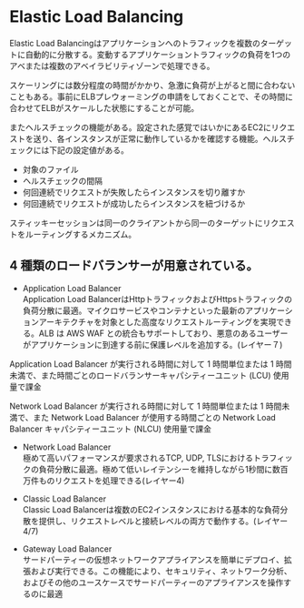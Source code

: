 # Elastic Load Balancing  
Elastic Load Balancingはアプリケーションへのトラフィックを複数のターゲットに自動的に分散する。変動するアプリケーショントラフィックの負荷を1つのアベまたは複数のアベイラビリティゾーンで処理できる。  

スケーリングには数分程度の時間がかかり、急激に負荷が上がると間に合わないこともある。事前にELBプレウォーミングの申請をしておくことで、その時間に合わせてELBがスケールした状態にすることが可能。  

またヘルスチェックの機能がある。設定された感覚ではいかにあるEC2にリクエストを送り、各インスタンスが正常に動作しているかを確認する機能。ヘルスチェックには下記の設定値がある。  
- 対象のファイル
- ヘルスチェックの間隔  
- 何回連続でリクエストが失敗したらインスタンスを切り離すか
- 何回連続でリクエストが成功したらインスタンスを紐づけるか

スティッキーセッションは同一のクライアントから同一のターゲットにリクエストをルーティングするメカニズム。  

## 4 種類のロードバランサーが用意されている。
- Application Load Balancer  
Application Load BalancerはHttpトラフィックおよびHttpsトラフィックの負荷分散に最適。マイクロサービスやコンテナといった最新のアプリケーションアーキテクチャを対象とした高度なリクエストルーティングを実現できる。ALB は AWS WAF との統合もサポートしており、悪意のあるユーザーがアプリケーションに到達する前に保護レベルを追加する。(レイヤー７)  
  
Application Load Balancer が実行される時間に対して 1 時間単位または 1 時間未満で、また時間ごとのロードバランサーキャパシティーユニット (LCU) 使用量で課金  
  
Network Load Balancer が実行される時間に対して 1 時間単位または 1 時間未満で、また Network Load Balancer が使用する時間ごとの Network Load Balancer キャパシティーユニット (NLCU) 使用量で課金


- Network Load Balancer  
極めて高いパフォーマンスが要求されるTCP, UDP, TLSにおけるトラフィックの負荷分散に最適。極めて低いレイテンシーを維持しながら1秒間に数百万件ものリクエストを処理できる(レイヤー4)  
  

- Classic Load Balancer  
Classic Load Balancerは複数のEC2インスタンスにおける基本的な負荷分散を提供し、リクエストレベルと接続レベルの両方で動作する。(レイヤー4/7)  
  

- Gateway Load Balancer  
サードパーティーの仮想ネットワークアプライアンスを簡単にデプロイ、拡張および実行できる。この機能により、セキュリティ、ネットワーク分析、およびその他のユースケースでサードパーティーのアプライアンスを操作するのに最適   